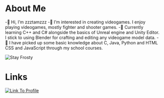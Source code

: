 # About Me
-👋 Hi, I’m zzztamzzz
-👀 I’m interested in creating videogames. I enjoy playing videogames, mostly fighter and shooter games.
-🌱 Currently learning C++ and C# alongside the basics of Unreal engine and Unity Editor. I stick to using Blender for crafting and editing any videogame model data.
-📔 I have picked up some basic knowledge about C, Java, Python and HTML CSS and JavaScript through my school courses.

![Stay Frosty](https://media.giphy.com/media/ZEILv6a8KBDFq4KhbB/giphy.gif)
# Links
[![Link To Profile](https://github.com/zzztamzzz/zzztamzzz/blob/main/images/linkedin/resized/dall-e-3-linkedin-logo.jpg?raw=true)](https://www.linkedin.com/in/tamzid-choudhury-9034041b9/)

<!---
zzztamzzz/zzztamzzz is a ✨ special ✨ repository because its `README.md` (this file) appears on your GitHub profile.
You can click the Preview link to take a look at your changes.
--->
